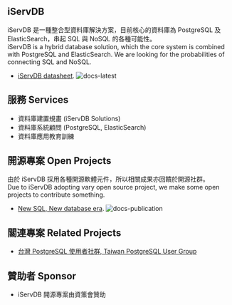 ## iServDB
iServDB 是一種整合型資料庫解決方案，目前核心的資料庫為 PostgreSQL 及 ElasticSearch，串起 SQL 與 NoSQL 的各種可能性。<br/>
iServDB is a hybrid database solution, which the core system is combined with PostgreSQL and ElasticSearch. We are looking for the probabilities of connecting SQL and NoSQL.  

* [iServDB datasheet](https://www.gitbook.com/book/iservdb/iservdb). ![docs-latest](https://img.shields.io/badge/docs-latest-green.svg)

## 服務 Services
* 資料庫建置規畫 (iServDB Solutions)
* 資料庫系統顧問 (PostgreSQL, ElasticSearch)
* 資料庫應用教育訓練 

## 開源專案 Open Projects
由於 iServDB 採用各種開源軟體元件，所以相關成果亦回饋於開源社群。<br/>
Due to iServDB adopting vary open source project, we make some open projects to contribute something.

* [New SQL, New database era](https://www.gitbook.com/book/iservdb/new-sql-new-database-era). ![docs-publication](https://img.shields.io/badge/docs-publication-green.svg)

## 關連專案 Related Projects
* [台灣 PostgreSQL 使用者社群, Taiwan PostgreSQL User Group](https://pgsql-tw.github.io/)

## 贊助者 Sponsor
* iServDB 開源專案由資策會贊助
